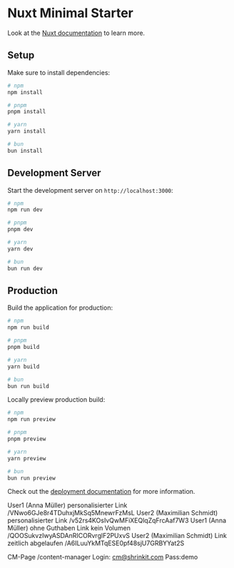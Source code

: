 # Nuxt Minimal Starter

Look at the [Nuxt documentation](https://nuxt.com/docs/getting-started/introduction) to learn more.

## Setup

Make sure to install dependencies:

```bash
# npm
npm install

# pnpm
pnpm install

# yarn
yarn install

# bun
bun install
```

## Development Server

Start the development server on `http://localhost:3000`:

```bash
# npm
npm run dev

# pnpm
pnpm dev

# yarn
yarn dev

# bun
bun run dev
```

## Production

Build the application for production:

```bash
# npm
npm run build

# pnpm
pnpm build

# yarn
yarn build

# bun
bun run build
```

Locally preview production build:

```bash
# npm
npm run preview

# pnpm
pnpm preview

# yarn
yarn preview

# bun
bun run preview
```

Check out the [deployment documentation](https://nuxt.com/docs/getting-started/deployment) for more information.


User1 (Anna Müller) personalisierter Link /VNwo6GJe8r4TDuhxjMkSq5MnewrFzMsL
User2 (Maximilian Schmidt) personalisierter Link /v52rs4KOsIvQwMFiXEQlqZqFrcAaf7W3
User1 (Anna Müller) ohne Guthaben Link  kein Volumen /QOOSukvzIwyASDAnRICORvrglF2PUxvS
User2 (Maximilian Schmidt) Link zeitlich abgelaufen /A6ILuuYkMTqESE0pf48sjU7GRBYYat2S

CM-Page /content-manager
Login: cm@shrinkit.com
Pass:demo